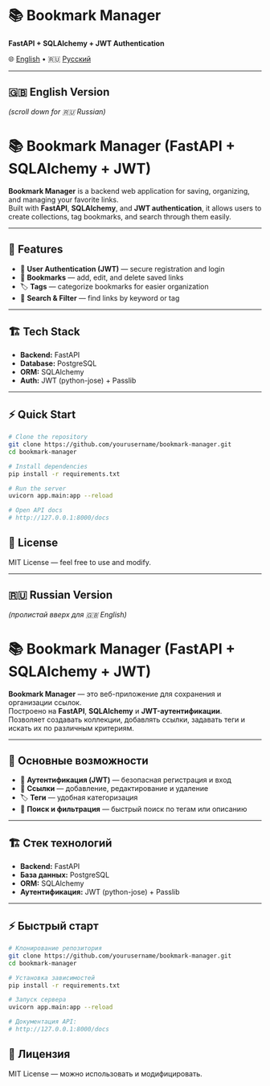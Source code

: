 <p align="center">

# 📚 Bookmark Manager  
**FastAPI + SQLAlchemy + JWT Authentication**

🌐 [English](#english-version) • 🇷🇺 [Русский](#russian-version)

</p>

---
<a name="english-version"></a>
## 🇬🇧 English Version

*(scroll down for 🇷🇺 Russian)*

# 📚 Bookmark Manager (FastAPI + SQLAlchemy + JWT)

**Bookmark Manager** is a backend web application for saving, organizing, and managing your favorite links.  
Built with **FastAPI**, **SQLAlchemy**, and **JWT authentication**, it allows users to create collections, tag bookmarks, and search through them easily.

---

## 🚀 Features

- 🔐 **User Authentication (JWT)** — secure registration and login   
- 🔗 **Bookmarks** — add, edit, and delete saved links  
- 🏷️ **Tags** — categorize bookmarks for easier organization  
- 🔎 **Search & Filter** — find links by keyword or tag

---

## 🏗️ Tech Stack

- **Backend:** FastAPI  
- **Database:** PostgreSQL
- **ORM:** SQLAlchemy
- **Auth:** JWT (python-jose) + Passlib

---

## ⚡ Quick Start

```bash
# Clone the repository
git clone https://github.com/yourusername/bookmark-manager.git
cd bookmark-manager
```

```bash
# Install dependencies
pip install -r requirements.txt
```

```bash
# Run the server
uvicorn app.main:app --reload
```

```bash
# Open API docs
# http://127.0.0.1:8000/docs
```

## 📄 License
MIT License — feel free to use and modify.

---

<a name="russian-version"></a>
## 🇷🇺 Russian Version

*(пролистай вверх для 🇬🇧 English)*

# 📚 Bookmark Manager (FastAPI + SQLAlchemy + JWT)

**Bookmark Manager** — это веб-приложение для сохранения и организации ссылок.  
Построено на **FastAPI**, **SQLAlchemy** и **JWT-аутентификации**.  
Позволяет создавать коллекции, добавлять ссылки, задавать теги и искать их по различным критериям.

---

## 🚀 Основные возможности

- 🔐 **Аутентификация (JWT)** — безопасная регистрация и вход  
- 🔗 **Ссылки** — добавление, редактирование и удаление  
- 🏷️ **Теги** — удобная категоризация  
- 🔎 **Поиск и фильтрация** — быстрый поиск по тегам или описанию

---

## 🏗️ Стек технологий

- **Backend:** FastAPI  
- **База данных:** PostgreSQL
- **ORM:** SQLAlchemy
- **Аутентификация:** JWT (python-jose) + Passlib 

---

## ⚡ Быстрый старт

```bash
# Клонирование репозитория
git clone https://github.com/yourusername/bookmark-manager.git
cd bookmark-manager
```

```bash
# Установка зависимостей
pip install -r requirements.txt
```

```bash
# Запуск сервера
uvicorn app.main:app --reload
```

```bash
# Документация API:
# http://127.0.0.1:8000/docs
```

## 📄 Лицензия
MIT License — можно использовать и модифицировать.